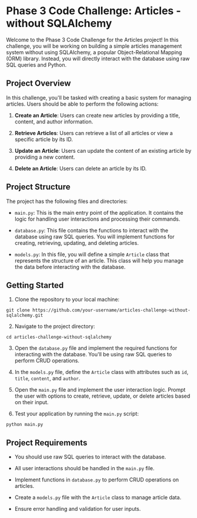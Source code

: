 # Phase 3 Code Challenge: Articles - without SQLAlchemy

Welcome to the Phase 3 Code Challenge for the Articles project! In this challenge, you will be working on building a simple articles management system without using SQLAlchemy, a popular Object-Relational Mapping (ORM) library. Instead, you will directly interact with the database using raw SQL queries and Python.

## Project Overview

In this challenge, you'll be tasked with creating a basic system for managing articles. Users should be able to perform the following actions:

1. **Create an Article**: Users can create new articles by providing a title, content, and author information.

2. **Retrieve Articles**: Users can retrieve a list of all articles or view a specific article by its ID.

3. **Update an Article**: Users can update the content of an existing article by providing a new content.

4. **Delete an Article**: Users can delete an article by its ID.

## Project Structure

The project has the following files and directories:

- `main.py`: This is the main entry point of the application. It contains the logic for handling user interactions and processing their commands.

- `database.py`: This file contains the functions to interact with the database using raw SQL queries. You will implement functions for creating, retrieving, updating, and deleting articles.

- `models.py`: In this file, you will define a simple `Article` class that represents the structure of an article. This class will help you manage the data before interacting with the database.

## Getting Started

1. Clone the repository to your local machine:

```
git clone https://github.com/your-username/articles-challenge-without-sqlalchemy.git
```

2. Navigate to the project directory:

```
cd articles-challenge-without-sqlalchemy
```

3. Open the `database.py` file and implement the required functions for interacting with the database. You'll be using raw SQL queries to perform CRUD operations.

4. In the `models.py` file, define the `Article` class with attributes such as `id`, `title`, `content`, and `author`.

5. Open the `main.py` file and implement the user interaction logic. Prompt the user with options to create, retrieve, update, or delete articles based on their input.

6. Test your application by running the `main.py` script:

```
python main.py
```

## Project Requirements

- You should use raw SQL queries to interact with the database.

- All user interactions should be handled in the `main.py` file.

- Implement functions in `database.py` to perform CRUD operations on articles.

- Create a `models.py` file with the `Article` class to manage article data.

- Ensure error handling and validation for user inputs.




